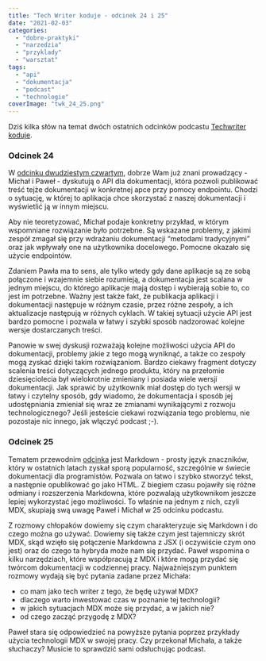 ```yaml
---
title: "Tech Writer koduje - odcinek 24 i 25"
date: "2021-02-03"
categories:
  - "dobre-praktyki"
  - "narzedzia"
  - "przyklady"
  - "warsztat"
tags:
  - "api"
  - "dokumentacja"
  - "podcast"
  - "technologie"
coverImage: "twk_24_25.png"
---
```


Dziś kilka słów na temat dwóch ostatnich odcinków podcastu [Techwriter koduje](https://techwriterkoduje.pl/).

### Odcinek 24

W [odcinku dwudziestym czwartym](https://techwriterkoduje.pl/blog/2020/12/23/tech-writer-publikuje-inaczej), dobrze Wam już znani prowadzący - Michał i Paweł - dyskutują o API dla dokumentacji, która pozwoli publikować treść tejże dokumentacji w konkretnej apce przy pomocy endpointu. Chodzi o sytuację, w której to aplikacja chce skorzystać z naszej dokumentacji i wyświetlić ją w innym miejscu.

Aby nie teoretyzować, Michał podaje konkretny przykład, w którym wspomniane rozwiązanie było potrzebne. Są wskazane problemy, z jakimi zespół zmagał się przy wdrażaniu dokumentacji “metodami tradycyjnymi” oraz jak wpływały one na użytkownika docelowego. Pomocne okazało się użycie endpointów.

Zdaniem Pawła ma to sens, ale tylko wtedy gdy dane aplikacje są ze sobą połączone i wzajemnie siebie rozumieją, a dokumentacja jest scalana w jednym miejscu, do którego aplikacje mają dostęp i wybierają sobie to, co jest im potrzebne. Ważny jest także fakt, że publikacja aplikacji i dokumentacji następuje w różnym czasie, przez różne zespoły, a ich aktualizacje następują w różnych cyklach. W takiej sytuacji użycie API jest bardzo pomocne i pozwala w łatwy i szybki sposób nadzorować kolejne wersje dostarczanych treści.

Panowie w swej dyskusji rozważają kolejne możliwości użycia API do dokumentacji, problemy jakie z tego mogą wyniknąć, a także co zespoły mogą zyskać dzięki takim rozwiązaniom. Bardzo ciekawy fragment dotyczy scalenia treści dotyczących jednego produktu, który na przełomie dziesięciolecia był wielokrotnie zmieniany i posiada wiele wersji dokumentacji. Jak sprawić by użytkownik miał dostęp do tych wersji w łatwy i czytelny sposób, gdy wiadomo, że dokumentacja i sposób jej udostępniania zmieniał się wraz ze zmianami wynikającymi z rozwoju technologicznego? Jeśli jesteście ciekawi rozwiązania tego problemu, nie pozostaje nic innego, jak włączyć podcast ;-).

### Odcinek 25

Tematem przewodnim [odcinka](https://techwriterkoduje.pl/blog/2021/01/21/tech-writer-koduje-w-dokumentacji) jest Markdown - prosty język znaczników, który w ostatnich latach zyskał sporą popularność, szczególnie w świecie dokumentacji dla programistów. Pozwala on łatwo i szybko stworzyć tekst, a następnie opublikować go jako HTML. Z biegiem czasu pojawiły się różne odmiany i rozszerzenia Markdowna, które pozwalają użytkownikom jeszcze lepiej wykorzystać jego możliwości. To właśnie na jednym z nich, czyli MDX, skupiają swą uwagę Paweł i Michał w 25 odcinku podcastu.

Z rozmowy chłopaków dowiemy się czym charakteryzuje się Markdown i do czego można go używać. Dowiemy się także czym jest tajemniczy skrót MDX, skąd wzięło się połączenie Markdowna z JSX (i oczywiście czym ono jest) oraz do czego ta hybryda może nam się przydać. Paweł wspomina o kilku narzędziach, które współpracują z MDX i które mogą przydać się twórcom dokumentacji w codziennej pracy. Najważniejszym punktem rozmowy wydają się być pytania zadane przez Michała:

- co mam jako tech writer z tego, że będę używał MDX?
- dlaczego warto inwestować czas w poznanie tej technologii?
- w jakich sytuacjach MDX może się przydać, a w jakich nie?
- od czego zacząć przygodę z MDX?

Paweł stara się odpowiedzieć na powyższe pytania poprzez przykłady użycia technologii MDX w swojej pracy. Czy przekonał Michała, a także słuchaczy? Musicie to sprawdzić sami odsłuchując podcast.
